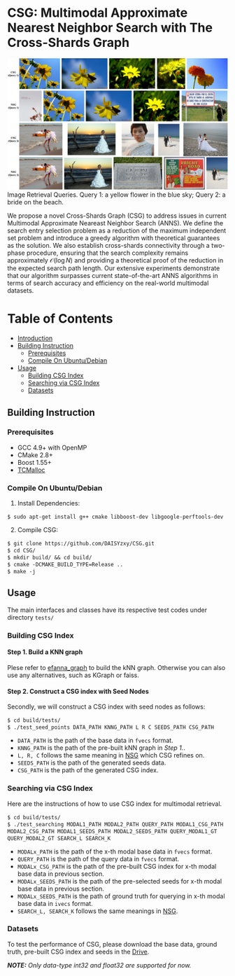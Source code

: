# CSG: Multimodal Approximate Nearest Neighbor Search with The Cross-Shards Graph

<img src="case_study.png" width="1000px"> Image Retrieval Queries. Query 1: a yellow flower in the blue sky; Query 2: a bride on the beach.

We propose a novel Cross-Shards Graph (CSG) to address issues in current Multimodal Approximate Neareast Neighbor Search (ANNS). We define the search entry selection problem as a reduction of the maximum independent set problem and introduce a greedy algorithm with theoretical guarantees as the solution. We also establish cross-shards connectivity through a two-phase procedure, ensuring that the search complexity remains approximately $\mathcal{O}(\log N)$ and providing a theoretical proof of the reduction in the expected search path length. Our extensive experiments demonstrate that our algorithm surpasses current state-of-the-art ANNS algorithms in terms of search accuracy and efficiency on the real-world multimodal datasets.


Table of Contents
=================
<!--ts-->
* [Introduction](#introduction)
* [Building Instruction](#building-instruction)
     * [Prerequisites](#prerequisites)
     * [Compile On Ubuntu/Debian](#compile-on-ubuntudebian)
* [Usage](#usage)
     * [Building CSG Index](#building-csg-index)
     * [Searching via CSG Index](#searching-via-csg-index)
     * [Datasets](#datasets)

## Building Instruction

### Prerequisites

+ GCC 4.9+ with OpenMP
+ CMake 2.8+
+ Boost 1.55+
+ [TCMalloc](http://goog-perftools.sourceforge.net/doc/tcmalloc.html)


### Compile On Ubuntu/Debian

1. Install Dependencies:

```shell
$ sudo apt-get install g++ cmake libboost-dev libgoogle-perftools-dev
```

2. Compile CSG:

```shell
$ git clone https://github.com/DAISYzxy/CSG.git
$ cd CSG/
$ mkdir build/ && cd build/
$ cmake -DCMAKE_BUILD_TYPE=Release ..
$ make -j
```


## Usage

The main interfaces and classes have its respective test codes under directory `tests/`

### Building CSG Index


#### Step 1. Build a KNN graph

Plese refer to [efanna\_graph](https://github.com/ZJULearning/efanna\_graph) to build the kNN graph. Otherwise you can also use any alternatives, such as KGraph or faiss.

#### Step 2. Construct a CSG index with Seed Nodes

Secondly, we will construct a CSG index with seed nodes as follows:

```shell
$ cd build/tests/
$ ./test_seed_points DATA_PATH KNNG_PATH L R C SEEDS_PATH CSG_PATH
```

+ `DATA_PATH` is the path of the base data in `fvecs` format.
+ `KNNG_PATH` is the path of the pre-built kNN graph in *Step 1.*.
+ `L, R, C` follows the same meaning in [NSG](https://github.com/ZJULearning/nsg) which CSG refines on.
+ `SEEDS_PATH` is the path of the generated seeds data.
+ `CSG_PATH` is the path of the generated CSG index.

### Searching via CSG Index

Here are the instructions of how to use CSG index for multimodal retrieval.

```shell
$ cd build/tests/
$ ./test_searching MODAL1_PATH MODAL2_PATH QUERY_PATH MODAL1_CSG_PATH MODAL2_CSG_PATH MODAL1_SEEDS_PATH MODAL2_SEEDS_PATH QUERY_MODAL1_GT QUERY_MODAL2_GT SEARCH_L SEARCH_K
```

+ `MODALx_PATH` is the path of the x-th modal base data in `fvecs` format.
+ `QUERY_PATH` is the path of the query data in `fvecs` format.
+ `MODALx_CSG_PATH` is the path of the pre-built CSG index for x-th modal base data in previous section.
+ `MODALx_SEEDS_PATH` is the path of the pre-selected seeds for x-th modal base data in previous section.
+ `MODALx_SEEDS_PATH` is the path of ground truth for querying in x-th modal base data in `ivecs` format.
+ `SEARCH_L, SEARCH_K` follows the same meanings in [NSG](https://github.com/ZJULearning/nsg).

### Datasets
To test the performance of CSG, please download the base data, ground truth, pre-built CSG index and seeds in the [Drive](https://drive.google.com/file/d/1A16uRDzC9PIF8vs9pdwNdGs8MQPEQj5b/view?usp=sharing).

***NOTE:** Only data-type int32 and float32 are supported for now.*